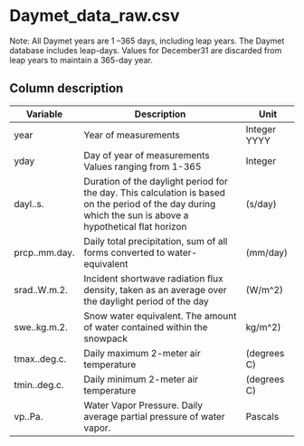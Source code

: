 # **Daymet_data_raw.csv**

Note: All Daymet years are 1 –365 days, including leap years. The Daymet database includes leap-days. Values for December31 are discarded from leap years to maintain a 365-day year.

## **Column description**

Variable | Description | Unit
-------- | ----------- | ---- 
year | Year of measurements | Integer YYYY
yday | Day of year of measurements Values ranging from 1-365 | Integer
dayl..s. | Duration of the daylight period for the day. This calculation is based on the period of the day during which the sun is above a hypothetical flat horizon | (s/day)
prcp..mm.day. | Daily total precipitation, sum of all forms converted to water-equivalent | (mm/day)
srad..W.m.2. | Incident shortwave radiation flux density, taken as an average over the daylight period of the day | (W/m^2)
swe..kg.m.2. | Snow water equivalent. The amount of water contained within the snowpack | kg/m^2)
tmax..deg.c. | Daily maximum 2-meter air temperature | (degrees C)
tmin..deg.c. | Daily minimum 2-meter air temperature | (degrees C)
vp..Pa. | Water Vapor Pressure. Daily average partial pressure of water vapor. | Pascals
